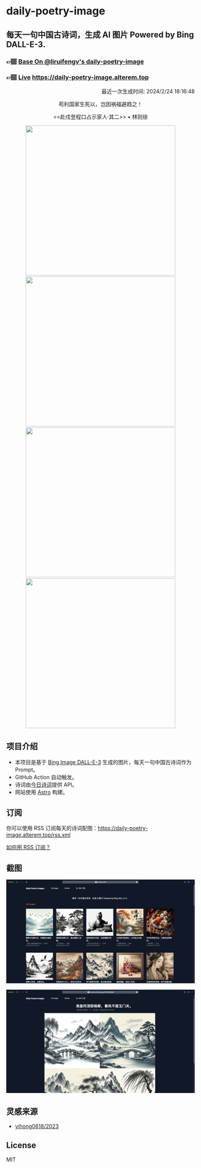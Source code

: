 
# daily-poetry-image

## 每天一句中国古诗词，生成 AI 图片 Powered by Bing DALL-E-3.

### 👉🏽 [Base On @liruifengv's daily-poetry-image](https://github.com/liruifengv/daily-poetry-image)

### 👉🏽 [Live](https://daily-poetry-image.alterem.top/) https://daily-poetry-image.alterem.top

<p align="right">
  最近一次生成时间: 2024/2/24 18:16:48
</p>
<p align="center">
苟利国家生死以，岂因祸福避趋之！
</p>
<p align="center">
<<赴戍登程口占示家人·其二>> • 林则徐
</p>
<p align="center">
<img src="https://tse1.mm.bing.net/th/id/OIG2.ehSBK6qpTfuifI5L81HL" height="400" width="400" />
<img src="https://tse2.mm.bing.net/th/id/OIG2.mCpPplSaA9LXTz_qqmPX" height="400" width="400" />
<img src="https://tse4.mm.bing.net/th/id/OIG2.XDmz7YjOyOuawINwm2Ky" height="400" width="400" />
<img src="https://tse2.mm.bing.net/th/id/OIG2.CVewOMTot8xnH9lmSQPD" height="400" width="400" />
</p>

## 项目介绍

-   本项目是基于 [Bing Image DALL-E-3](https://www.bing.com/images/create) 生成的图片，每天一句中国古诗词作为 Prompt。
-   GitHub Action 自动触发。
-   诗词由[今日诗词](https://www.jinrishici.com/)提供 API。
-   网站使用 [Astro](https://astro.build) 构建。

## 订阅

你可以使用 RSS 订阅每天的诗词配图：https://daily-poetry-image.alterem.top/rss.xml

[如何用 RSS 订阅？](https://zhuanlan.zhihu.com/p/55026716)

## 截图

![图片列表](./screenshots/Snipaste_2023-12-28_21-00-26.png)

![图片详情](./screenshots/Snipaste_2023-12-28_21-00-53.png)

## 灵感来源

-   [yihong0618/2023](https://github.com/yihong0618/2023)

## License

MIT
